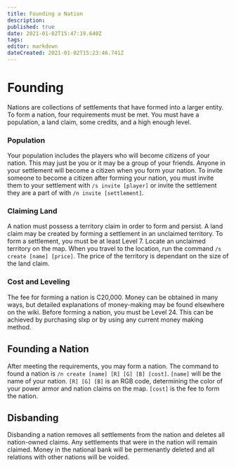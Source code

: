 ```yaml
---
title: Founding a Nation
description: 
published: true
date: 2021-01-02T15:47:19.640Z
tags: 
editor: markdown
dateCreated: 2021-01-02T15:23:46.741Z
---
```


# Founding
Nations are collections of settlements that have formed into a larger entity. To form a nation, four requirements must be met. You must have a population, a land claim, some credits, and a high enough level.

### Population
Your population includes the players who will become citizens of your nation. This may just be you or it may be a group of your friends. Anyone in your settlement will become a citizen when you form your nation. To invite someone to become a citizen after forming your nation, you must invite them to your settlement with `/s invite [player]` or invite the settlement they are a part of with `/n invite [settlement]`.

### Claiming Land
A nation must possess a territory claim in order to form and persist. A land claim may be created by forming a settlement in an unclaimed territory. To form a settlement, you must be at least Level 7. Locate an unclaimed territory on the map. When you travel to the location, run the command `/s create [name] [price]`. The price of the territory is dependant on the size of the land claim.

### Cost and Leveling
The fee for forming a nation is C20,000. Money can be obtained in many ways, but detailed explanations of money-making may be found elsewhere on the wiki. Before forming a nation, you must be Level 24. This can be achieved by purchasing slxp or by using any current money making method.

## Founding a Nation
After meeting the requirements, you may form a nation. The command to found a nation is `/n create [name] [R] [G] [B] [cost]`. `[name]` will be the name of your nation. `[R] [G] [B]` is an RGB code, determining the color of your power armor and nation claims on the map. `[cost]` is the fee to form the nation.

## Disbanding
Disbanding a nation removes all settlements from the nation and deletes all nation-owned claims. Any settlements that were in the nation will remain claimed. Money in the national bank will be permenantly deleted and all relations with other nations will be voided.